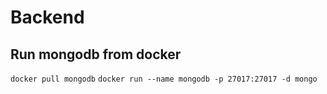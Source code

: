 # Backend

## Run mongodb from docker
`docker pull mongodb`
`docker run --name mongodb -p 27017:27017 -d mongo`
